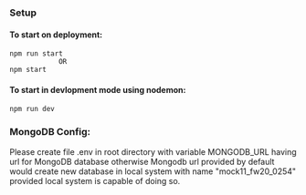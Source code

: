 ### Setup

#### To start on deployment:
    npm run start 
                OR
    npm start

#### To start in devlopment mode using nodemon:
    npm run dev


### MongoDB Config:

Please create file .env in root directory with variable MONGODB_URL having url for MongoDB database otherwise Mongodb url provided by default would create new database in local system with name "mock11_fw20_0254" provided local system is capable of doing so.